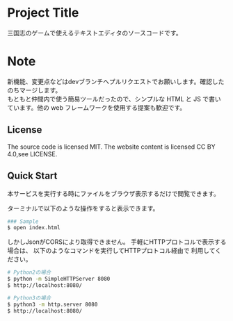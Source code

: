 # Project Title

三国志のゲームで使えるテキストエディタのソースコードです。

# Note

新機能、変更点などはdevブランチへプルリクエストでお願いします。確認したのちマージします。  
もともと仲間内で使う簡易ツールだったので、シンプルな HTML と JS で書いています。他の web フレームワークを使用する提案も歓迎です。

## License

The source code is licensed MIT. The website content is licensed CC BY 4.0,see LICENSE.

## Quick Start

本サービスを実行する時にファイルをブラウザ表示するだけで閲覧できます。

ターミナルで以下のような操作をすると表示できます。

```bash
### Sample
$ open index.html
```

しかしJsonがCORSにより取得できません。
手軽にHTTPプロトコルで表示する場合は、
以下のようなコマンドを実行してHTTPプロトコル経由で
利用してください。

```bash
# Python2の場合
$ python -m SimpleHTTPServer 8080
$ http://localhost:8080/

# Python3の場合
$ python3 -m http.server 8080
$ http://localhost:8080/
```
